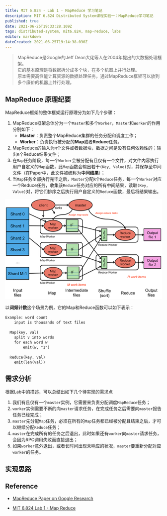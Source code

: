 ```yaml
---
title: MIT 6.824 - Lab 1 - MapReduce 学习笔记
description: MIT 6.824 Distributed System课程实验一：MapReduce学习笔记
published: true
date: 2021-06-25T19:33:28.109Z
tags: distributed-system, mit6.824, map-reduce, labs
editor: markdown
dateCreated: 2021-06-25T19:14:38.030Z
---
```


> MapReduce是Google的Jeff Dean大佬等人在2004年提出的大数据处理框架。  
> 它的基本原理是将数据拆分成多个块，在多个机器上并行处理。  
> 原本需要高性能计算资源的数据处理任务，通过MapReduce框架可以放到多个廉价的机器上并行处理。  

## MapReduce 原理纪要

MapReduce框架的整体框架运行原理分为如下几个步骤：

1. MapReduce框架总体分为一个`Master`和多个`Worker`，`Master`和`Worker`的作用分别如下：
   - **Master**：负责整个MapReduce集群的任务分配和调度工作；
   - **Worker**：负责执行被分配的**Map**或者**Reduce**任务。
2. MapReduce的输入为`M`个文件或者数据块，数据之间是没有任何依赖性的；输出`R`个Reduce结果文件；
3. 在`Map`任务阶段，每一个`Worker`会被分配有且仅有一个文件，对文件内容执行用户自定义的`Map`函数，此`Map`函数会输出若干`(Key, Value)`对，并保存至中间文件（在Paper中，此文件被统称为**中间结果**）；
4. 当`Map`任务全部执行完毕之后，`Master`分配`R`个`Reduce`任务，每一个`Worker`对应一个Reduce任务，收集该`Reduce`任务对应的所有中间结果，读取`(Key, Value)`对，将它们排序之后执行用户自定义的`Reduce`函数，最后将结果输出。

![map-reduce.png](/map-reduce.png)

以**词频计数**这个场景为例，它的Map和Reduce函数可以如下表示：

```
Example: word count
	input is thousands of text files
  
  Map(key, val)
  	split v into words
    for each word w
    	emit(w, "1")
  
  Reduce(key, val)
  	emit(len(val))
```

## 需求分析

根据Lab中的描述，可以总结出如下几个待实现的需求点

1. 我们有且仅有一个`master`实例，它需要来负责分配调度`MapReduce`任务；
2. `worker`实例需要不断的向`master`请求任务，在完成任务之后需要向`master`报告任务已经完成；
3. `master`先分配`Map`任务，必须在所有的`Map`任务都已经被分配且结束之后，才可以继续分配`Reduce`任务；
4. `master`在完成所有的任务之后退出，此时如果还有`worker`向`master`请求任务，会因为RPC调用失败而直接退出；
5. 如果`worker`意外退出，或者长时间出现未响应的状况，`master`要重新分配对应`worker`的任务。

## 实现思路

## Reference

- [MapReduce Paper on Google Research](https://research.google/pubs/pub62/)

- [MIT 6.824 Lab 1 - Map Reduce](https://pdos.csail.mit.edu/6.824/labs/lab-mr.html)


